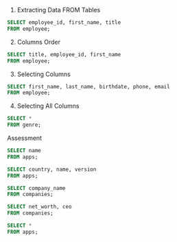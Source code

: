 1. Extracting Data FROM Tables
```SQL
SELECT employee_id, first_name, title
FROM employee;
```

2. Columns Order
```SQL
SELECT title, employee_id, first_name
FROM employee;
```

3. Selecting Columns
```SQL
SELECT first_name, last_name, birthdate, phone, email
FROM employee;
```

4. Selecting All Columns
```SQL
SELECT *
FROM genre;
```

Assessment
```SQL
SELECT name
FROM apps;
```

```SQL
SELECT country, name, version
FROM apps;
```

```SQL
SELECT company_name
FROM companies;
```

```SQL
SELECT net_worth, ceo
FROM companies;
```

```SQL
SELECT *
FROM apps;
```
